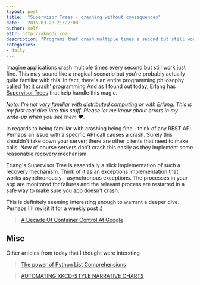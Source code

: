 ```yaml
---
layout: post
title:  "Supervisor Trees - crashing without consequences"
date:   2016-03-28 21:22:00
author: self
attr: http://akmodi.com
description: "Programs that crash multiple times a second but still work fine."
categories:
- daily
---
```


Imagine applications crash multiple times every second but still work just fine. This may sound like a magical scenario but you're probably actually quite familiar with this. In fact, there's an entire programming philosophy called ['let it crash' programming][let-it-crash] And as I found out today, Erlang has [Supervisor Trees][st-docs] that help handle this magic.

_Note: I'm not very familiar with distributed computing or with Erlang. This is my first real dive into this stuff. Please let me know about errors in my write-up when you see them ♥._

In regards to being familiar with crashing being fine - think of any REST API. Perhaps an issue with a specific API call causes a crash. Surely this shouldn't take down your server; there are other clients that need to make calls. Now of course servers don't crash this easily as they implement some reasonable recovery mechanism. 

Erlang's Supervisor Tree is essentially a slick implementation of such a recovery mechanism. Think of it as an exceptions implementation that works asynchronously - asynchronous exceptions. The processes in your app are monitored for failures and the relevant process are restarted in a safe way to make sure you app doesn't crash.

This is definitely seeming interesting enough to warrant a deeper dive. Perhaps I'll revisit it for a weekly post :)

> [A Decade Of Container Control At Google][source0]

## Misc
Other articles from today that I thought were intersting

> [The power of Python List Comprehensions][misc1]

> [AUTOMATING XKCD-STYLE NARRATIVE CHARTS][misc2]

[st-docs]:http://erlang.org/doc/design_principles/sup_princ.html
[let-it-crash]:http://blogs.teamb.com/craigstuntz/2008/05/19/37819/
[source0]: http://www.nextplatform.com/2016/03/22/decade-container-control-google/
[misc1]: https://gist.github.com/bearfrieze/a746c6f12d8bada03589
[misc2]: https://source.opennews.org/en-US/articles/automating-xkcd-style-narrative-charts/